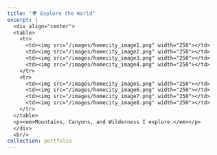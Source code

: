 ```yaml
---
title: "🌍 Explore the World"
excerpt: |
  <div align="center">
  <table>
    <tr>
      <td><img src="/images/homecity_image1.png" width="250"></td>
      <td><img src="/images/homecity_image2.png" width="250"></td>
      <td><img src="/images/homecity_image3.png" width="250"></td>
      <td><img src="/images/homecity_image4.png" width="250"></td>
    </tr>
    <tr>
      <td><img src="/images/homecity_image5.png" width="250"></td>
      <td><img src="/images/homecity_image6.png" width="250"></td>
      <td><img src="/images/homecity_image7.png" width="250"></td>
      <td><img src="/images/homecity_image8.png" width="250"></td>
    </tr>
  </table>
  <p><em>Mountains, Canyons, and Wilderness I explore.</em></p>
  </div>
  <br/>
collection: portfolio
---
```

